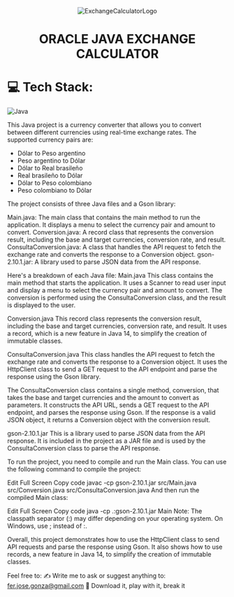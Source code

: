 <div align="center">
  <img src="https://github.com/ferjosegonza/OracleJavaExchangeCalculator/assets/96452620/1b95dc99-c552-43b9-abb6-ce1fe6751fac" alt="ExchangeCalculatorLogo">
</div>

<div align="center">
  <h1 align="center">
    ORACLE JAVA EXCHANGE CALCULATOR
  </h1>
</div>

# 💻 Tech Stack:
![Java](https://img.shields.io/badge/java-%23ED8B00.svg?style=for-the-badge&logo=openjdk&logoColor=white)

This Java project is a currency converter that allows you to convert between different currencies using real-time exchange rates. The supported currency pairs are:

- Dólar to Peso argentino
- Peso argentino to Dólar
- Dólar to Real brasileño
- Real brasileño to Dólar
- Dólar to Peso colombiano
- Peso colombiano to Dólar

The project consists of three Java files and a Gson library:

Main.java: The main class that contains the main method to run the application. It displays a menu to select the currency pair and amount to convert.
Conversion.java: A record class that represents the conversion result, including the base and target currencies, conversion rate, and result.
ConsultaConversion.java: A class that handles the API request to fetch the exchange rate and converts the response to a Conversion object.
gson-2.10.1.jar: A library used to parse JSON data from the API response.

Here's a breakdown of each Java file:
Main.java
This class contains the main method that starts the application. It uses a Scanner to read user input and display a menu to select the currency pair and amount to convert. The conversion is performed using the ConsultaConversion class, and the result is displayed to the user.

Conversion.java
This record class represents the conversion result, including the base and target currencies, conversion rate, and result. It uses a record, which is a new feature in Java 14, to simplify the creation of immutable classes.

ConsultaConversion.java
This class handles the API request to fetch the exchange rate and converts the response to a Conversion object. It uses the HttpClient class to send a GET request to the API endpoint and parse the response using the Gson library.

The ConsultaConversion class contains a single method, conversion, that takes the base and target currencies and the amount to convert as parameters. It constructs the API URL, sends a GET request to the API endpoint, and parses the response using Gson. If the response is a valid JSON object, it returns a Conversion object with the conversion result.

gson-2.10.1.jar
This is a library used to parse JSON data from the API response. It is included in the project as a JAR file and is used by the ConsultaConversion class to parse the API response.

To run the project, you need to compile and run the Main class. You can use the following command to compile the project:

Edit
Full Screen
Copy code
javac -cp gson-2.10.1.jar src/Main.java src/Conversion.java src/ConsultaConversion.java
And then run the compiled Main class:

Edit
Full Screen
Copy code
java -cp .:gson-2.10.1.jar Main
Note: The classpath separator (:) may differ depending on your operating system. On Windows, use ; instead of :.

Overall, this project demonstrates how to use the HttpClient class to send API requests and parse the response using Gson. It also shows how to use records, a new feature in Java 14, to simplify the creation of immutable classes.

Feel free to:
✍️ Write me to ask or suggest anything to: fer.jose.gonza@gmail.com
💾 Download it, play with it, break it

